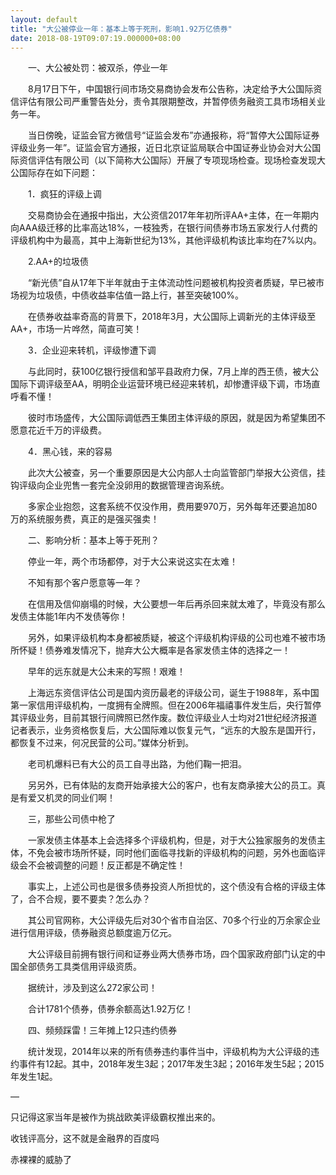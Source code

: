 ```yaml
---
layout: default
title: "大公被停业一年：基本上等于死刑，影响1.92万亿债券"
date: 2018-08-19T09:07:19.000000+08:00
---
```


　　一、大公被处罚：被双杀，停业一年

　　8月17日下午，中国银行间市场交易商协会发布公告称，决定给予大公国际资信评估有限公司严重警告处分，责令其限期整改，并暂停债务融资工具市场相关业务一年。

　　当日傍晚，证监会官方微信号“证监会发布”亦通报称，将“暂停大公国际证券评级业务一年”。证监会官方通报，近日北京证监局联合中国证券业协会对大公国际资信评估有限公司（以下简称大公国际）开展了专项现场检查。现场检查发现大公国际存在如下问题：

　　1．疯狂的评级上调

　　交易商协会在通报中指出，大公资信2017年年初所评AA+主体，在一年期内向AAA级迁移的比率高达18%，一枝独秀，在银行间债券市场五家发行人付费的评级机构中为最高，其中上海新世纪为13%，其他评级机构该比率均在7%以内。

　　2.AA+的垃圾债

　　“新光债”自从17年下半年就由于主体流动性问题被机构投资者质疑，早已被市场视为垃圾债，中债收益率估值一路上行，甚至突破100%。

　　在债券收益率奇高的背景下，2018年3月，大公国际上调新光的主体评级至AA+，市场一片哗然，简直可笑！

　　3．企业迎来转机，评级惨遭下调

　　与此同时，获100亿银行授信和邹平县政府力保，7月上岸的西王债，被大公国际下调评级至AA，明明企业运营环境已经迎来转机，却惨遭评级下调，市场直呼看不懂！

　　彼时市场盛传，大公国际调低西王集团主体评级的原因，就是因为希望集团不愿意花近千万的评级费。

　　4．黑心钱，来的容易

　　此次大公被查，另一个重要原因是大公内部人士向监管部门举报大公资信，挂钩评级向企业兜售一套完全没卵用的数据管理咨询系统。

　　多家企业抱怨，这套系统不仅没作用，费用要970万，另外每年还要追加80万的系统服务费，真正的是强买强卖！

　　二、影响分析：基本上等于死刑？

　　停业一年，两个市场都停，对于大公来说这实在太难！

　　不知有那个客户愿意等一年？

　　在信用及信仰崩塌的时候，大公要想一年后再杀回来就太难了，毕竟没有那么发债主体能1年内不发债等你！

　　另外，如果评级机构本身都被质疑，被这个评级机构评级的公司也难不被市场所怀疑！债券难发情况下，抛弃大公大概率是各家发债主体的选择之一！

　　早年的远东就是大公未来的写照！艰难！

　　上海远东资信评估公司是国内资历最老的评级公司，诞生于1988年，系中国第一家信用评级机构，一度拥有全牌照。但在2006年福禧事件发生后，央行暂停其评级业务，目前其银行间牌照已然作废。数位评级业人士均对21世纪经济报道记者表示，业务资格恢复后，大公国际难以恢复元气，“远东的大股东是国开行，都恢复不过来，何况民营的公司。”媒体分析到。

　　老司机爆料已有大公的员工自寻出路，为他们鞠一把泪。

　　另另外，已有体贴的友商开始承接大公的客户，也有友商承接大公的员工。真是有爱又机灵的同业们啊！

　　三，那些公司债中枪了

　　一家发债主体基本上会选择多个评级机构，但是，对于大公独家服务的发债主体，不免会被市场所怀疑，同时他们面临寻找新的评级机构的问题，另外也面临评级会不会被调整的问题！反正都是不确定性！

　　事实上，上述公司也是很多债券投资人所担忧的，这个债没有合格的评级主体了，合不合规，要不要卖？怎么办？

　　其公司官网称，大公评级先后对30个省市自治区、70多个行业的万余家企业进行信用评级，债券融资总额度逾万亿元。

　　大公评级目前拥有银行间和证券业两大债券市场，四个国家政府部门认定的中国全部债务工具类信用评级资质。

　　据统计，涉及到这么272家公司！

　　合计1781个债券，债券余额高达1.92万亿！

　　四、频频踩雷！三年摊上12只违约债券

　　统计发现，2014年以来的所有债券违约事件当中，评级机构为大公评级的违约事件有12起。其中，2018年发生3起；2017年发生3起；2016年发生5起；2015年发生1起。

—

只记得这家当年是被作为挑战欧美评级霸权推出来的。

收钱评高分，这不就是金融界的百度吗

赤裸裸的威胁了

